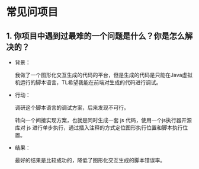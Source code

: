 # 常见问项目

## 1. 你项目中遇到过最难的一个问题是什么？你是怎么解决的？

- 背景：

  我做了一个图形化交互生成的代码的平台，但是生成的代码是只能在Java虚拟机运行的脚本语言，TL希望我能在前端对生成的代码进行调试。

- 行动：

  调研这个脚本语言的调试方案，后来发现不可行。

  转向一个间接实现方案，也就是同时生成一套 js 代码，使用一个js执行器开源库对 js 进行单步执行，通过插入注释的方式定位图形执行位置和脚本执行位置。

- 结果：

  最好的结果是比较成功的，降低了图形化交互生成的脚本错误率。
  
  